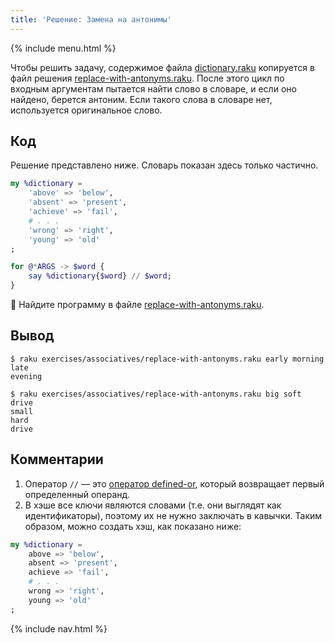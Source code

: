 ```yaml
---
title: 'Решение: Замена на антонимы'
---
```


{% include menu.html %}

Чтобы решить задачу, содержимое файла [dictionary.raku](https://github.com/ash/raku-course/blob/master/essentials/associatives/exercises/replace-with-antonyms/dictionary.raku) копируется в файл решения [replace-with-antonyms.raku](https://github.com/ash/raku-course/blob/master/exercises/associatives/replace-with-antonyms.raku). После этого цикл по входным аргументам пытается найти слово в словаре, и если оно найдено, берется антоним. Если такого слова в словаре нет, используется оригинальное слово.

## Код

Решение представлено ниже. Словарь показан здесь только частично.

```raku
my %dictionary =
    'above' => 'below',
    'absent' => 'present',
    'achieve' => 'fail',
    # . . .
    'wrong' => 'right',
    'young' => 'old'    
;

for @*ARGS -> $word {
    say %dictionary{$word} // $word;
}
```

🦋 Найдите программу в файле [replace-with-antonyms.raku](https://github.com/ash/raku-course/blob/master/exercises/associatives/replace-with-antonyms.raku).

## Вывод

```console
$ raku exercises/associatives/replace-with-antonyms.raku early morning
late
evening

$ raku exercises/associatives/replace-with-antonyms.raku big soft drive
small
hard
drive
```

## Комментарии

1. Оператор `//` — это [оператор defined-or](/ru/essentials/scalar-variables/defined-or-operator), который возвращает первый определенный операнд.
1. В хэше все ключи являются словами (т.е. они выглядят как идентификаторы), поэтому их не нужно заключать в кавычки. Таким образом, можно создать хэш, как показано ниже:

```raku
my %dictionary =
    above => 'below',
    absent => 'present',
    achieve => 'fail',
    # . . .
    wrong => 'right',
    young => 'old'    
;
```

{% include nav.html %}